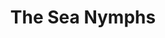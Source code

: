 ---
title: "The Sea Nymphs"
summary: "The project that formed between Tim, Sarah and William after , The Sea Nymphs are a more laid-back psychedelic and folk-rock take on the core sound."
image: "the-sea-nymphs.jpg"
apple_music_artist_url: "https://music.apple.com/gb/artist/the-sea-nymphs/1177144334"
wikipedia_url: "none"
---